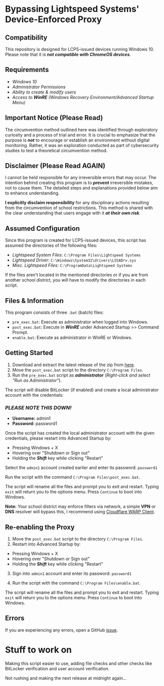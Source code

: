 
# **Bypassing Lightspeed Systems' Device-Enforced Proxy**

## **Compatibility**

This repository is designed for LCPS-issued devices running Windows 10. Please note that it is ***not compatible with ChromeOS devices***.


## **Requirements**

- *Windows 10*
- *Administrator Permissions*
- *Ability to create & modify users*
- *Access to* ***WinRE*** *(Windows Recovery Environment/Advanced Startup Menu)*

## **Important Notice (Please Read)**

The circumvention method outlined here was identified through exploratory curiosity and a process of trial and error. It is crucial to emphasize that the purpose is ***not*** to encourage or establish an environment without digital monitoring. Rather, it was an exploration conducted as part of cybersecurity studies to test a theoretical circumvention method.

## **Disclaimer (Please Read AGAIN)**

I cannot be held responsible for any irreversible errors that may occur. The intention behind creating this program is to ***prevent*** irreversible mistakes, not to cause them. The detailed steps and explanations provided below aim to enhance understanding.

**I explicitly disclaim responsibility** for any disciplinary actions resulting from the circumvention of school restrictions. This method is shared with the clear understanding that users engage with it ***at their own risk***.

## **Assumed Configuration**

Since this program is created for LCPS-issued devices, this script has assumed the directories of the following files:

- *Lightspeed System Files:* `C:\Program Files\Lightspeed Systems`
- *Lightspeed Driver:* `C:\Windows\System32\drivers\LSSADrv.sys`
- *Misc. Lightspeed Files:* `C:\ProgramData\Lightspeed Systems`

If the files aren't located in the mentioned directories or if you are from another school district, you will have to modify the directories in each script.

## **Files & Information**

This program consists of three `.bat` (batch) files:

- `pre_exec.bat`: Execute as administrator when logged into Windows.
- `post_exec.bat`: Execute in ***WinRE*** under Advanced Startup >> Command Prompt.
- `enable.bat`: Execute as administrator in WinRE or Windows.

## **Getting Started**

1. Download and extract the latest release of the zip from [here](https://github.com/yatinmanuel/LightspeedBypass/releases/latest).
2. Move the `post_exec.bat` script to the directory `C:\Program Files`.
3. Run the `pre_exec.bat` script as ***administrator*** (*Right-click and select "Run as Administrator"*).

The script will disable BitLocker (if enabled) and create a local administrator account with the credentials:

### ***PLEASE NOTE THIS DOWN!***  
- **Username:** admin1
- **Password:** password1

Once the script has created the local administrator account with the given credentials, please restart into Advanced Startup by:

- Pressing Windows + X
- Hovering over "Shutdown or Sign out"
- Holding the ***Shift*** key while clicking "Restart"

Select the `admin1` account created earlier and enter its password: `password1`

Run the script with the command `C:\Program Files\post_exec.bat`.

The script will rename all the files and prompt you to exit and restart. Typing `exit` will return you to the options menu. Press `Continue` to boot into Windows.

**Note:** Your school district may enforce filters via network, a simple **VPN** or **DNS** resolver will bypass this, I recommend using [Cloudflare WARP Client](https://developers.cloudflare.com/cloudflare-one/connections/connect-devices/warp/download-warp/).


## Re-enabling the Proxy

1. Move the `post_exec.bat` script to the directory `C:\Program Files`.
2. Restart into Advanced Startup by:

- Pressing Windows + X
- Hovering over "Shutdown or Sign out"
- Holding the ***Shift*** key while clicking "Restart"

3. Sign into `admin1` account  and enter its password: `password1`

4. Run the script with the command `C:\Program Files\enable.bat`.

The script will rename all the files and prompt you to exit and restart. Typing `exit` will return you to the options menu. Press `Continue` to boot into Windows.

## Errors
If you are experiencing any errors, open a GitHub [issue](https://github.com/yatinmanuel/LightspeedBypass/issues/new/choose).

# Stuff to work on

Making this script easier to use, adding file checks and other checks like BitLocker verification and user account verification.

Not rushing and making the next release at midnight again...
